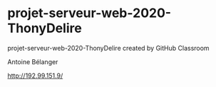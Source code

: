 # projet-serveur-web-2020-ThonyDelire
projet-serveur-web-2020-ThonyDelire created by GitHub Classroom


Antoine Bélanger

http://192.99.151.9/
